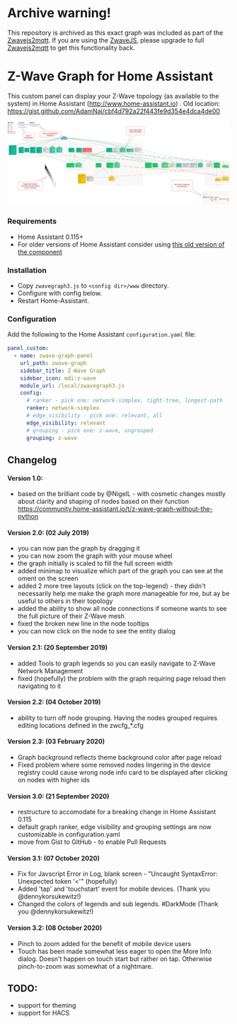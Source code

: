# Archive warning!
This repository is archived as this exact graph was included as part of the [Zwavejs2mqtt](https://github.com/zwave-js/zwavejs2mqtt).
If you are using the [ZwaveJS](https://github.com/zwave-js/node-zwave-js), please upgrade to full [Zwavejs2mqtt](https://github.com/zwave-js/zwavejs2mqtt) to get this functionality back.


# Z-Wave Graph for Home Assistant

This custom panel can display your Z-Wave topology (as available to the system) in Home Assistant (http://www.home-assistant.io) .
Old location: https://gist.github.com/AdamNaj/cbf4d792a22f443fe9d354e4dca4de00


![Sample screenshot](screenshot.png?raw=true "Sample screenshot")

### Requirements
- Home Assistant 0.115+
- For older versions of Home Assistant consider using [this old version of the component](https://gist.github.com/AdamNaj/cbf4d792a22f443fe9d354e4dca4de00)

### Installation

- Copy `zwavegraph3.js`  to `<config dir>/www` directory.
- Configure with config below.
- Restart Home-Assistant.

### Configuration
Add the following to the Home Assistant `configuration.yaml` file:

```yaml
panel_custom:
  - name: zwave-graph-panel
    url_path: zwave-graph
    sidebar_title: Z-Wave Graph
    sidebar_icon: mdi:z-wave
    module_url: /local/zwavegraph3.js
    config:
      # ranker - pick one: network-simplex, tight-tree, longest-path
      ranker: network-simplex
      # edge_visibility - pick one: relevant, all
      edge_visibility: relevant
      # grouping - pick one: z-wave, ungrouped
      grouping: z-wave
```

## Changelog

#### Version 1.0:
- based on the brilliant code by @NigelL - with cosmetic changes mostly about clarity and shaping of nodes based on their function
  https://community.home-assistant.io/t/z-wave-graph-without-the-python
#### Version 2.0: (02 July 2019)
- you can now pan the graph by dragging it
- you can now zoom the graph with your mouse wheel
- the graph initially is scaled to fill the full screen width
- added minimap to visualize which part of the graph you can see at the oment on the screen
- added 2 more tree layouts (click on the top-legend) - they didn't necessarily help me make the graph more manageable for me, but ay be useful to others in their topology
- added the ability to show all node connections if someone wants to see the full picture of their Z-Wave mesh
- fixed the broken new line in the node tooltips
- you can now click on the node to see the entity dialog
#### Version 2.1: (20 September 2019)
- added Tools to graph legends so you can easily navigate to Z-Wave Network Management
- fixed (hopefully) the problem with the graph requiring page reload then navigating to it
#### Version 2.2: (04 October 2019)
- ability to turn off node grouping. Having the nodes grouped requires editing locations defined in the zwcfg_*.cfg
#### Version 2.3: (03 February 2020)
- Graph background reflects theme background color after page reload
- Fixed problem where some removed nodes lingering in the device registry could cause wrong node info card to be displayed after clicking on nodes with higher ids
#### Version 3.0: (21 September 2020)
- restructure to accomodate for a breaking change in Home Assistant 0.115
- default graph ranker, edge visibility and grouping settings are now customizable in configuration.yaml
- move from Gist to GitHub - to enable Pull Requests
#### Version 3.1: (07 October 2020)
- Fix for Javscript Error in Log, blank screen - "Uncaught SyntaxError: Unexpected token '<'" (hopefully)
- Added 'tap' and 'touchstart' event for mobile devices. (Thank you @dennykorsukewitz!)
- Changed the colors of legends and sub legends. #DarkMode (Thank you @dennykorsukewitz!)
#### Version 3.2: (08 October 2020)
- Pinch to zoom added for the benefit of mobile device users
- Touch has been made somewhat less eager to open the More Info dialog. Doesn't happen on touch start but rather on tap. Otherwise pinch-to-zoom was somewhat of a nightmare.

## TODO:
- support for theming
- support for HACS
